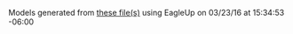 Models generated from [these file(s)](https://raw.github.com/sparkfun/Solder-able_Breadboard/30bd45b921a28740db06ccb94c362a1a8d5850fb/hardware/SIK-DIP-board.brd) using EagleUp on 03/23/16 at 15:34:53 -06:00

